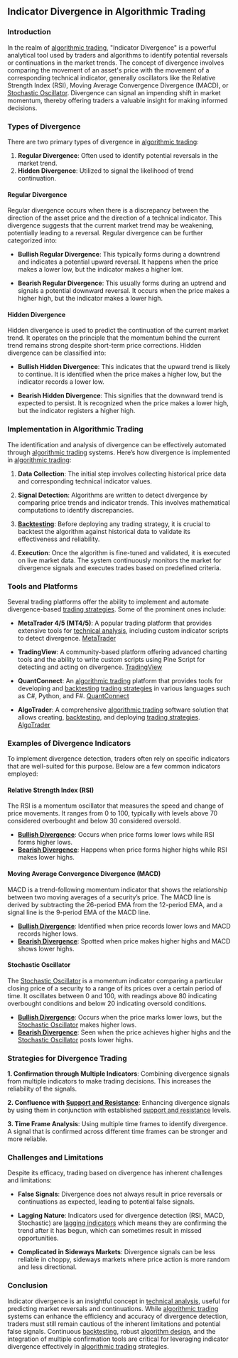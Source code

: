 ## Indicator Divergence in Algorithmic Trading

### Introduction

In the realm of [algorithmic trading](../a/algorithmic_trading.md), "Indicator Divergence" is a powerful analytical tool used by traders and algorithms to identify potential reversals or continuations in the market trends. The concept of divergence involves comparing the movement of an asset's price with the movement of a corresponding technical indicator, generally oscillators like the Relative Strength Index (RSI), Moving Average Convergence Divergence (MACD), or [Stochastic Oscillator](../s/stochastic_oscillator.md). Divergence can signal an impending shift in market momentum, thereby offering traders a valuable insight for making informed decisions.

### Types of Divergence

There are two primary types of divergence in [algorithmic trading](../a/algorithmic_trading.md): 

1. **Regular Divergence**: Often used to identify potential reversals in the market trend.
2. **Hidden Divergence**: Utilized to signal the likelihood of trend continuation.

#### Regular Divergence

Regular divergence occurs when there is a discrepancy between the direction of the asset price and the direction of a technical indicator. This divergence suggests that the current market trend may be weakening, potentially leading to a reversal. Regular divergence can be further categorized into:

- **Bullish Regular Divergence**: This typically forms during a downtrend and indicates a potential upward reversal. It happens when the price makes a lower low, but the indicator makes a higher low.

- **Bearish Regular Divergence**: This usually forms during an uptrend and signals a potential downward reversal. It occurs when the price makes a higher high, but the indicator makes a lower high.

#### Hidden Divergence

Hidden divergence is used to predict the continuation of the current market trend. It operates on the principle that the momentum behind the current trend remains strong despite short-term price corrections. Hidden divergence can be classified into:

- **Bullish Hidden Divergence**: This indicates that the upward trend is likely to continue. It is identified when the price makes a higher low, but the indicator records a lower low.

- **Bearish Hidden Divergence**: This signifies that the downward trend is expected to persist. It is recognized when the price makes a lower high, but the indicator registers a higher high.

### Implementation in Algorithmic Trading

The identification and analysis of divergence can be effectively automated through [algorithmic trading](../a/algorithmic_trading.md) systems. Here’s how divergence is implemented in [algorithmic trading](../a/algorithmic_trading.md):

1. **Data Collection**: The initial step involves collecting historical price data and corresponding technical indicator values.
  
2. **Signal Detection**: Algorithms are written to detect divergence by comparing price trends and indicator trends. This involves mathematical computations to identify discrepancies.

3. **[Backtesting](../b/backtesting.md)**: Before deploying any trading strategy, it is crucial to backtest the algorithm against historical data to validate its effectiveness and reliability.

4. **Execution**: Once the algorithm is fine-tuned and validated, it is executed on live market data. The system continuously monitors the market for divergence signals and executes trades based on predefined criteria.

### Tools and Platforms

Several trading platforms offer the ability to implement and automate divergence-based [trading strategies](../t/trading_strategies.md). Some of the prominent ones include:

- **MetaTrader 4/5 (MT4/5)**: A popular trading platform that provides extensive tools for [technical analysis](../t/technical_analysis.md), including custom indicator scripts to detect divergence.
  [MetaTrader](https://www.metatrader4.com/)

- **TradingView**: A community-based platform offering advanced charting tools and the ability to write custom scripts using Pine Script for detecting and acting on divergence.
  [TradingView](https://www.tradingview.com/)

- **QuantConnect**: An [algorithmic trading](../a/algorithmic_trading.md) platform that provides tools for developing and [backtesting](../b/backtesting.md) [trading strategies](../t/trading_strategies.md) in various languages such as C#, Python, and F#.
  [QuantConnect](https://www.quantconnect.com/)

- **AlgoTrader**: A comprehensive [algorithmic trading](../a/algorithmic_trading.md) software solution that allows creating, [backtesting](../b/backtesting.md), and deploying [trading strategies](../t/trading_strategies.md).
  [AlgoTrader](https://www.algotrader.com/)

### Examples of Divergence Indicators

To implement divergence detection, traders often rely on specific indicators that are well-suited for this purpose. Below are a few common indicators employed:

#### Relative Strength Index (RSI)

The RSI is a momentum oscillator that measures the speed and change of price movements. It ranges from 0 to 100, typically with levels above 70 considered overbought and below 30 considered oversold.

- **[Bullish Divergence](../b/bullish_divergence.md)**: Occurs when price forms lower lows while RSI forms higher lows.
- **[Bearish Divergence](../b/bearish_divergence.md)**: Happens when price forms higher highs while RSI makes lower highs.

#### Moving Average Convergence Divergence (MACD)

MACD is a trend-following momentum indicator that shows the relationship between two moving averages of a security’s price. The MACD line is derived by subtracting the 26-period EMA from the 12-period EMA, and a signal line is the 9-period EMA of the MACD line.

- **[Bullish Divergence](../b/bullish_divergence.md)**: Identified when price records lower lows and MACD records higher lows.
- **[Bearish Divergence](../b/bearish_divergence.md)**: Spotted when price makes higher highs and MACD shows lower highs.

#### Stochastic Oscillator

The [Stochastic Oscillator](../s/stochastic_oscillator.md) is a momentum indicator comparing a particular closing price of a security to a range of its prices over a certain period of time. It oscillates between 0 and 100, with readings above 80 indicating overbought conditions and below 20 indicating oversold conditions.

- **[Bullish Divergence](../b/bullish_divergence.md)**: Occurs when the price marks lower lows, but the [Stochastic Oscillator](../s/stochastic_oscillator.md) makes higher lows.
- **[Bearish Divergence](../b/bearish_divergence.md)**: Seen when the price achieves higher highs and the [Stochastic Oscillator](../s/stochastic_oscillator.md) posts lower highs.

### Strategies for Divergence Trading

**1. Confirmation through Multiple Indicators**: Combining divergence signals from multiple indicators to make trading decisions. This increases the reliability of the signals.

**2. Confluence with [Support and Resistance](../s/support_and_resistance.md)**: Enhancing divergence signals by using them in conjunction with established [support and resistance](../s/support_and_resistance.md) levels.

**3. Time Frame Analysis**: Using multiple time frames to identify divergence. A signal that is confirmed across different time frames can be stronger and more reliable.

### Challenges and Limitations

Despite its efficacy, trading based on divergence has inherent challenges and limitations:

- **False Signals**: Divergence does not always result in price reversals or continuations as expected, leading to potential false signals.
  
- **Lagging Nature**: Indicators used for divergence detection (RSI, MACD, Stochastic) are [lagging indicators](../l/lagging_indicators.md) which means they are confirming the trend after it has begun, which can sometimes result in missed opportunities.

- **Complicated in Sideways Markets**: Divergence signals can be less reliable in choppy, sideways markets where price action is more random and less directional.

### Conclusion

Indicator divergence is an insightful concept in [technical analysis](../t/technical_analysis.md), useful for predicting market reversals and continuations. While [algorithmic trading](../a/algorithmic_trading.md) systems can enhance the efficiency and accuracy of divergence detection, traders must still remain cautious of the inherent limitations and potential false signals. Continuous [backtesting](../b/backtesting.md), robust [algorithm design](../a/algorithm_design.md), and the integration of multiple confirmation tools are critical for leveraging indicator divergence effectively in [algorithmic trading](../a/algorithmic_trading.md) strategies.
